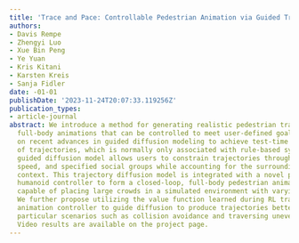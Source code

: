 ```yaml
---
title: 'Trace and Pace: Controllable Pedestrian Animation via Guided Trajectory Diffusion'
authors:
- Davis Rempe
- Zhengyi Luo
- Xue Bin Peng
- Ye Yuan
- Kris Kitani
- Karsten Kreis
- Sanja Fidler
date: -01-01
publishDate: '2023-11-24T20:07:33.119256Z'
publication_types:
- article-journal
abstract: We introduce a method for generating realistic pedestrian trajectories and
  full-body animations that can be controlled to meet user-defined goals. We draw
  on recent advances in guided diffusion modeling to achieve test-time controllability
  of trajectories, which is normally only associated with rule-based systems. Our
  guided diffusion model allows users to constrain trajectories through target waypoints,
  speed, and specified social groups while accounting for the surrounding environment
  context. This trajectory diffusion model is integrated with a novel physics-based
  humanoid controller to form a closed-loop, full-body pedestrian animation system
  capable of placing large crowds in a simulated environment with varying terrains.
  We further propose utilizing the value function learned during RL training of the
  animation controller to guide diffusion to produce trajectories better suited for
  particular scenarios such as collision avoidance and traversing uneven terrain.
  Video results are available on the project page.
---
```

